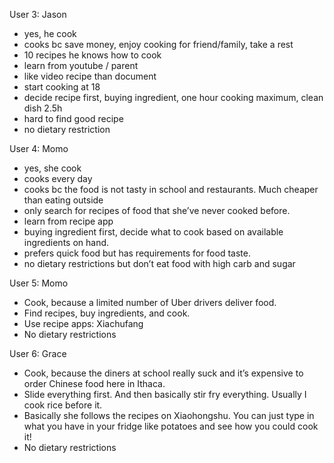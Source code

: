 User 3: Jason
- yes, he cook
- cooks bc save money, enjoy cooking for friend/family, take a rest
- 10 recipes he knows how to cook
- learn from youtube / parent
- like video recipe than document 
- start cooking at 18
- decide recipe first, buying ingredient, one hour cooking maximum, clean dish   2.5h
- hard to find good recipe
- no dietary restriction



User 4: Momo
- yes, she cook
- cooks every day
- cooks bc the food is not tasty in school and restaurants. Much cheaper than eating outside
- only search for recipes of food that she’ve never cooked before.
- learn from recipe app
- buying ingredient first, decide what to cook based on available ingredients on hand. 
- prefers quick food but has requirements for food taste.
- no dietary restrictions but don’t eat food with high carb and sugar



User 5: Momo
- Cook, because a limited number of Uber drivers deliver food. 
- Find recipes, buy ingredients, and cook. 
- Use recipe apps: Xiachufang
- No dietary restrictions



User 6: Grace
- Cook, because the diners at school really suck and it’s expensive to order Chinese food here in Ithaca. 
- Slide everything first. And then basically stir fry everything. Usually I cook rice before it.
- Basically she follows the recipes on Xiaohongshu. You can just type in what you have in your fridge like potatoes and see how you could cook it!
- No dietary restrictions


